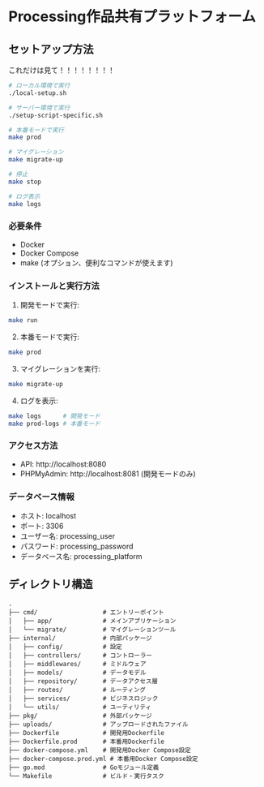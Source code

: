 # Processing作品共有プラットフォーム

## セットアップ方法

これだけは見て！！！！！！！！
```bash
# ローカル環境で実行
./local-setup.sh

# サーバー環境で実行
./setup-script-specific.sh

# 本番モードで実行
make prod

# マイグレーション
make migrate-up

# 停止
make stop

# ログ表示
make logs
```

### 必要条件

- Docker
- Docker Compose
- make (オプション、便利なコマンドが使えます)

### インストールと実行方法

1. 開発モードで実行:

```bash
make run
```

2. 本番モードで実行:

```bash
make prod
```

3. マイグレーションを実行:

```bash
make migrate-up
```

4. ログを表示:

```bash
make logs      # 開発モード
make prod-logs # 本番モード
```

### アクセス方法

- API: http://localhost:8080
- PHPMyAdmin: http://localhost:8081 (開発モードのみ)

### データベース情報

- ホスト: localhost
- ポート: 3306
- ユーザー名: processing_user
- パスワード: processing_password
- データベース名: processing_platform

## ディレクトリ構造

```
.
├── cmd/                  # エントリーポイント
│   ├── app/              # メインアプリケーション
│   └── migrate/          # マイグレーションツール
├── internal/             # 内部パッケージ
│   ├── config/           # 設定
│   ├── controllers/      # コントローラー
│   ├── middlewares/      # ミドルウェア
│   ├── models/           # データモデル
│   ├── repository/       # データアクセス層
│   ├── routes/           # ルーティング
│   ├── services/         # ビジネスロジック
│   └── utils/            # ユーティリティ
├── pkg/                  # 外部パッケージ
├── uploads/              # アップロードされたファイル
├── Dockerfile            # 開発用Dockerfile
├── Dockerfile.prod       # 本番用Dockerfile
├── docker-compose.yml    # 開発用Docker Compose設定
├── docker-compose.prod.yml # 本番用Docker Compose設定
├── go.mod                # Goモジュール定義
└── Makefile              # ビルド・実行タスク
```
